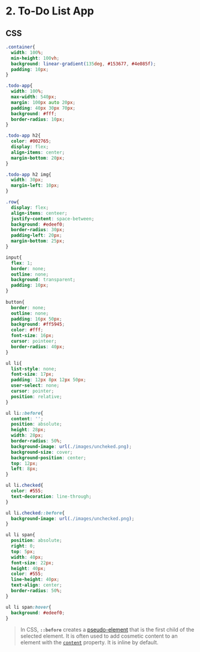 # 2. To-Do List App



## CSS



 ```css
 .container{
   width: 100%;
   min-height: 100vh;
   background: linear-gradient(135deg, #153677, #4e085f);
   padding: 10px;
 }
 ```



```css
.todo-app{
  width: 100%;
  max-width: 540px;
  margin: 100px auto 20px;
  padding: 40px 30px 70px;
  background: #fff;
  border-radius: 10px;
}
```



```css
.todo-app h2{
  color: #002765;
  display: flex;
  align-items: center;
  margin-bottom: 20px;
}

.todo-app h2 img{
  width: 30px;
  margin-left: 10px;
}
```



```css
.row{
  display: flex;
  align-items: centeer;
  justify-content: space-between;
  background: #edeef0;
  border-radius: 30px;
  padding-left: 20px;
  margin-bottom: 25px;
}

input{
  flex: 1;
  border: none;
  outline: none;
  background: transparent;
  padding: 10px;
}
 
button{
  border: none;
  outline: none;
  padding: 16px 50px;
  background: #ff5945;
  color: #fff;
  font-size: 16px;
  cursor: pointeer;
  border-radius: 40px;
}
```



```css
ul li{
  list-style: none;
  font-size: 17px;
  padding: 12px 8px 12px 50px;
  user-select: none;
  cursor: pointer;
  position: relative;
}

ul li::before{
  content: '';
  position: absolute;
  height: 28px;
  width: 28px;
  border-radius: 50%;
  background-image: url(./images/uncheked.png);
  background-size: cover;
  background-position: center;
  top: 12px;
  left: 8px;
}

ul li.checked{
  color: #555;
  text-decoration: line-through;
}

ul li.checked::before{
  background-image: url(./images/unchecked.png);
}

ul li span{
  position: absolute;
  right: 0;
  top: 5px;
  width: 40px;
  font-size: 22px;
  height: 40px;
  color: #555;
  line-height: 40px;
  text-align: center;
  border-radius: 50%;
}

ul li span:hover{
  background: #edeef0;
}
```

> In CSS, **`::before`** creates a [pseudo-element](https://developer.mozilla.org/en-US/docs/Web/CSS/Pseudo-elements) that is the first child of the selected element. It is often used to add cosmetic content to an element with the [`content`](https://developer.mozilla.org/en-US/docs/Web/CSS/content) property. It is inline by default.
